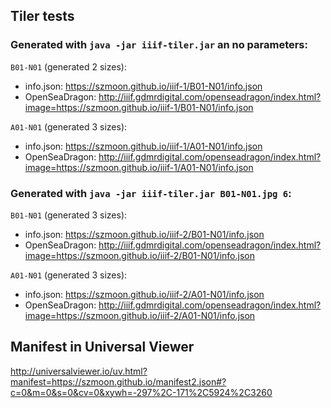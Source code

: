 ## Tiler tests

### Generated with `java -jar iiif-tiler.jar` an no parameters:

`B01-N01` (generated 2 sizes):

- info.json: https://szmoon.github.io/iiif-1/B01-N01/info.json
- OpenSeaDragon: http://iiif.gdmrdigital.com/openseadragon/index.html?image=https://szmoon.github.io/iiif-1/B01-N01/info.json

`A01-N01` (generated 3 sizes):

- info.json: https://szmoon.github.io/iiif-1/A01-N01/info.json
- OpenSeaDragon: http://iiif.gdmrdigital.com/openseadragon/index.html?image=https://szmoon.github.io/iiif-1/A01-N01/info.json

### Generated with `java -jar iiif-tiler.jar B01-N01.jpg 6`:

`B01-N01` (generated 3 sizes):

- info.json: https://szmoon.github.io/iiif-2/B01-N01/info.json
- OpenSeaDragon: http://iiif.gdmrdigital.com/openseadragon/index.html?image=https://szmoon.github.io/iiif-2/B01-N01/info.json

`A01-N01` (generated 3 sizes):

- info.json: https://szmoon.github.io/iiif-2/A01-N01/info.json
- OpenSeaDragon: http://iiif.gdmrdigital.com/openseadragon/index.html?image=https://szmoon.github.io/iiif-2/A01-N01/info.json

## Manifest in Universal Viewer

http://universalviewer.io/uv.html?manifest=https://szmoon.github.io/manifest2.json#?c=0&m=0&s=0&cv=0&xywh=-297%2C-171%2C5924%2C3260
